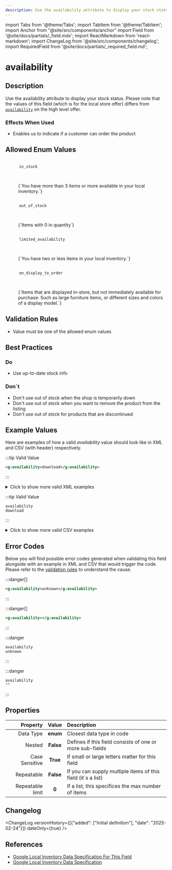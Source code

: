 ```yaml
---
description: Use the availability attribute to display your stock status. Please note that the values of this field (which is for the local store offer) differs from [`availability`](/feeds/offer/fields/availability.md) on the high level offer.
---
```


import Tabs from '@theme/Tabs';
import TabItem from '@theme/TabItem';
import Anchor from "@site/src/components/anchor"
import Field from '@site/docs/partials/_field.mdx';
import ReactMarkdown from 'react-markdown';
import ChangeLog from '@site/src/components/changelog';
import RequiredField from '@site/docs/partials/_required_field.md';

# availability

<RequiredField/>

## Description

Use the availability attribute to display your stock status. Please note that the values of this field (which is for the local store offer) differs from [`availability`](/feeds/offer/fields/availability.md) on the high level offer.



### Effects When Used

- Enables us to indicate if a customer can order the product







## Allowed Enum Values

<dl>
<dt>
      <pre>
      <code>
      in_stock
      </code>
      </pre>
    </dt>
    <dd>
    <ReactMarkdown>
      {`You have more than 3 items or more available in your local inventory.`}
    </ReactMarkdown>
    </dd>
<dt>
      <pre>
      <code>
      out_of_stock
      </code>
      </pre>
    </dt>
    <dd>
    <ReactMarkdown>
      {`Items with 0 in quantity`}
    </ReactMarkdown>
    </dd>
<dt>
      <pre>
      <code>
      limited_availability
      </code>
      </pre>
    </dt>
    <dd>
    <ReactMarkdown>
      {`You have two or less items in your local inventory.`}
    </ReactMarkdown>
    </dd>
<dt>
      <pre>
      <code>
      on_display_to_order
      </code>
      </pre>
    </dt>
    <dd>
    <ReactMarkdown>
      {`Items that are displayed in-store, but not immediately available for purchase: Such as large furniture items, or different sizes and colors of a display model.`}
    </ReactMarkdown>
    </dd>
</dl>


## Validation Rules

- Value must be one of the allowed enum values


## Best Practices


### Do

- Use up-to-date stock info



### Don´t

- Don't use out of stock when the shop is temporarily down
- Don't use out of stock when you want to remove the product from the listing
- Don't use out of stock for products that are discontinued




## Example Values

Here are examples of how a valid *availability* value  should look like in XML and CSV (with header) respectively.

<Tabs>
  <TabItem value="valid_xml" label="XML" default>

:::tip Valid Value

```xml
<g:availability>download</g:availability>
```

:::

<details>
  <summary>Click to show more valid XML examples</summary>
  <div>

```xml
<g:availability>download</g:availability>
```

```xml
<g:availability>in_stock</g:availability>
```

```xml
<g:availability>out_of_stock</g:availability>
```

```xml
<g:availability>preorder</g:availability>
<g:availability_date>2021-03-21</g:availability_date>
```

```xml
<g:availability>backorder</g:availability>
<g:availability_date>2021-03-21</g:availability_date>
```


  </div>
</details>

 </TabItem>
  <TabItem value="valid_csv" label="CSV">

:::tip Valid Value

```csv
availability
download
```

:::

<details>
  <summary>Click to show more valid CSV examples</summary>
  <div>

```csv
availability
download
```

```csv
availability
in_stock
```

```csv
availability
out_of_stock
```

```csv
availability,availability_date
preorder,2021-03-21
```

```csv
availability,availability_date
backorder,2021-03-21
```


  </div>
</details>

  </TabItem>
</Tabs>

## Error Codes

Below you will find possible error codes generated when validating this field alongside with an example in XML and CSV that would trigger the code. Please refer to the [validation rules](#validation-rules) to understand the cause.

<Tabs>
  <TabItem value="invalid_xml" label="XML" default>

:::danger[**<Anchor id="validation_invalid_enum" title="validation_invalid_enum" />**]


```xml
<g:availability>unknown</g:availability>
```

:::

:::danger[**<Anchor id="validation_missing_value" title="validation_missing_value" />**]


```xml
<g:availability></g:availability>
```

:::


 </TabItem>
  <TabItem value="invalid_csv" label="CSV">

:::danger <Anchor id="validation_invalid_enum" title="validation_invalid_enum" />

```csv
availability
unknown
```

:::

:::danger <Anchor id="validation_missing_value" title="validation_missing_value" />

```csv
availability
""
```

:::


  </TabItem>
</Tabs>

## Properties

|     **Property** |         **Value**          | **Description**                                              |
|-----------------:|:--------------------------:|:-------------------------------------------------------------|
|        Data Type |    **enum**     | Closest data type in code                                    |
|           Nested |      **False**      | Defines if this field consists of one or more sub-fields     |
|   Case Sensitive |  **True**  | If small or large letters matter for this field              |
|       Repeatable |    **False**    | If you can supply multiple items of this field (it´s a list) |
| Repeatable limit | **0** | If a list, this specifices the max number of items           |

## Changelog
<ChangeLog versionHistory={[{"added": ["Initial definition"], "date": "2025-02-24"}]} dateOnly={true} />

## References
- [Google Local Inventory Data Specification For This Field](https://support.google.com/merchants/answer/7371390?sjid=12668122117297241362-EU)
- [Google Local Inventory Data Specification](https://support.google.com/merchants/answer/14819809?hl=en)
